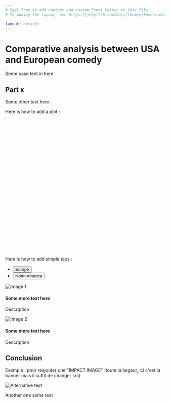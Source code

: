 ```yaml
---
# Feel free to add content and custom Front Matter to this file.
# To modify the layout, see https://jekyllrb.com/docs/themes/#overriding-theme-defaults

layout: default
---
```

# Comparative analysis between USA and European comedy 

Some base text in here

## Part x

Some other text here.

Here is how to add a plot :

<!-- ATTENTION il faut que 'basic-plot' corresponde à l'argument de newPlot() dans basic_plot.js !! -->
<div id="basic-plot" style="width: 620px; height: 420px;"></div>
<script src="{{ '/assets/js/basic_plot.js' | relative_url }}"></script>

Here is how to add simple tabs :

<div class="container mt-2 mb-2">
  <ul class="nav nav-underline" id="sampleTabs" role="tablist">
    <li class="nav-item" role="presentation">
      <button class="nav-link active" id="europe-wordcloud-tab" data-bs-toggle="tab" data-bs-target="#europe-wordcloud" type="button" role="tab" aria-controls="europe-wordcloud" aria-selected="true">
        Europe
      </button>
    </li>
    <li class="nav-item" role="presentation">
      <button class="nav-link" id="america-wordcloud-tab" data-bs-toggle="tab" data-bs-target="#america-wordcloud" type="button" role="tab" aria-controls="america-wordcloud" aria-selected="false">
        North America
      </button>
    </li>
  </ul>

  <div class="tab-content mt-3" id="sampleTabsContent">
    <div class="tab-pane fade show active" id="europe-wordcloud" role="tabpanel" aria-labelledby="europe-wordcloud-tab">
      <div class="card w-25">
        <img src="{{ '/assets/img/test1.jpg' | relative_url }}" alt="Image 1" class="card-img-top">
        <div class="card-body">
          <h4 class="card-title">Some more text here </h4>
          <p class="card-text">Description</p>
        </div>
      </div>
    </div>
    <div class="tab-pane fade" id="america-wordcloud" role="tabpanel" aria-labelledby="america-wordcloud-tab">
      <div class="card w-25">
      <img src="{{ '/assets/img/test2.jpg' | relative_url }}" alt="Image 2" class="card-img-top">
        <div class="card-body">
          <h4 class="card-title">Some more text here </h4>
          <p class="card-text">Description</p>
        </div>
      </div>
    </div>
  </div>
</div>

## Conclusion

Exemple : pour réajouter une "IMPACT IMAGE" (toute la largeur, ici c'est la banner mais il suffit de changer src)

<div class="big-image-wrapper">
  <img src="{{ '/assets/img/banner.jpg' | relative_url }}" alt="Alternative text" class="big-image">
</div>
<div class="big-image-spacer"></div>




Another one some text